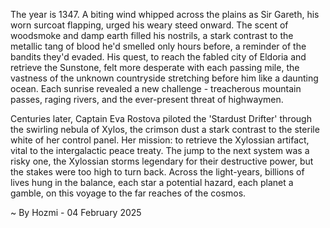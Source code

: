 
The year is 1347.  A biting wind whipped across the plains as Sir Gareth, his worn surcoat flapping, urged his weary steed onward.  The scent of woodsmoke and damp earth filled his nostrils, a stark contrast to the metallic tang of blood he'd smelled only hours before, a reminder of the bandits they'd evaded.  His quest, to reach the fabled city of Eldoria and retrieve the Sunstone, felt more desperate with each passing mile, the vastness of the unknown countryside stretching before him like a daunting ocean. Each sunrise revealed a new challenge - treacherous mountain passes, raging rivers, and the ever-present threat of highwaymen.

Centuries later,  Captain Eva Rostova piloted the 'Stardust Drifter' through the swirling nebula of Xylos, the crimson dust a stark contrast to the sterile white of her control panel.  Her mission: to retrieve the Xylossian artifact, vital to the intergalactic peace treaty.  The jump to the next system was a risky one, the Xylossian storms legendary for their destructive power, but the stakes were too high to turn back.  Across the light-years, billions of lives hung in the balance, each star a potential hazard, each planet a gamble, on this voyage to the far reaches of the cosmos.

~ By Hozmi - 04 February 2025
